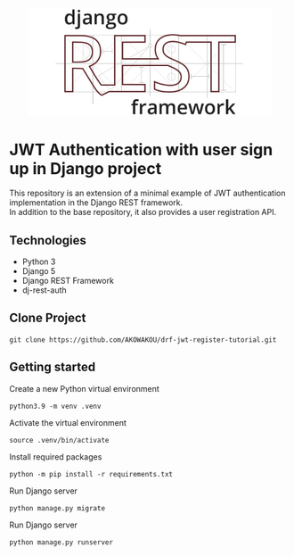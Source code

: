 <p align="center">
    <img src=".github/public/drf-logo.jpg" alt="Logo Django REST Framework" width="440"/>
</p>

# JWT Authentication with user sign up in Django project

This repository is an extension of a minimal example of JWT authentication implementation in the Django REST framework.   
In addition to the base repository, it also provides a user registration API.

## Technologies

 - Python 3
 - Django 5
 - Django REST Framework
 - dj-rest-auth

## Clone Project 
    git clone https://github.com/AKOWAKOU/drf-jwt-register-tutorial.git

## Getting started

Create a new Python virtual environment
```shell
python3.9 -m venv .venv
```

Activate the virtual environment
```shell
source .venv/bin/activate
```

Install required packages
```shell
python -m pip install -r requirements.txt
```


Run Django server
```shell
python manage.py migrate
```

Run Django server
```shell
python manage.py runserver
```